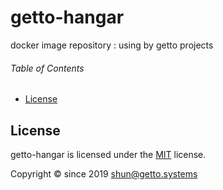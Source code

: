 # getto-hangar

docker image repository : using by getto projects


###### Table of Contents

- [License](#License)


## License

getto-hangar is licensed under the [MIT](LICENSE) license.

Copyright &copy; since 2019 shun@getto.systems
